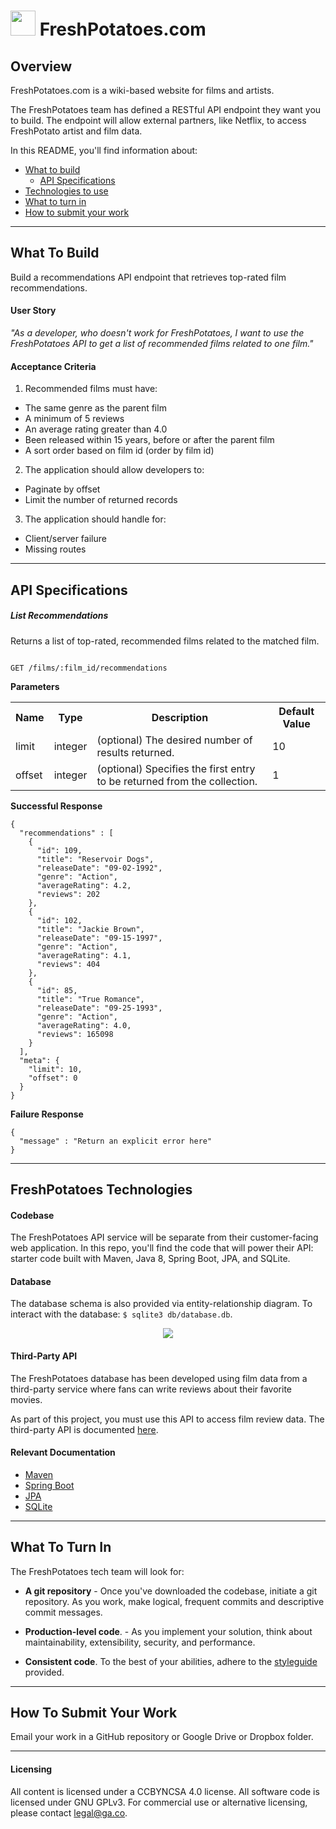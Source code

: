 # <img src="https://potatoes.ahdb.org.uk/sites/default/files/150824_Potato_4PRINT-Kindred-v1-A5%20cropped.jpg" width="40px"> FreshPotatoes.com

## Overview

FreshPotatoes.com is a wiki-based website for films and artists.  

The FreshPotatoes team has defined a RESTful API endpoint they want you to build. The endpoint will allow external partners, like Netflix, to access FreshPotato artist and film data.

In this README, you'll find information about:

* [What to build](#what-to-build)
  * [API Specifications](#api-specifications)
* [Technologies to use](#freshpotatoes-technologies)
* [What to turn in](#what-to-turn-in)
* [How to submit your work](#how-to-submit-your-work)

---

## What To Build

Build a recommendations API endpoint that retrieves top-rated film recommendations.  

#### User Story

*"As a developer, who doesn't work for FreshPotatoes, I want to use the FreshPotatoes API to get a list of recommended films related to one film."*

#### Acceptance Criteria

1) Recommended films must have:
  * The same genre as the parent film
  * A minimum of 5 reviews
  * An average rating greater than 4.0
  * Been released within 15 years, before or after the parent film
  * A sort order based on film id (order by film id)

2) The application should allow developers to:
  * Paginate by offset
  * Limit the number of returned records

3) The application should handle for:
  * Client/server failure
  * Missing routes

---

## API Specifications

##### List Recommendations

Returns a list of top-rated, recommended films related to the matched film.

```

GET /films/:film_id/recommendations

```

**Parameters**

<table>
  <tr>
    <th>Name</th>
    <th>Type</th>
    <th>Description</th>
    <th>Default Value</th>
  </tr>
  <tr>
    <td>limit</td>
    <td>integer</td>
    <td>(optional)
The desired number of results returned.</td>
    <td>10</td>
  </tr>
  <tr>
    <td>offset</td>
    <td>integer</td>
    <td>(optional)
Specifies the first entry to be returned from the collection.
    <td>1</td>
  </tr>
</table>


**Successful Response**

```
{
  "recommendations" : [
    {
      "id": 109,
      "title": "Reservoir Dogs",
      "releaseDate": "09-02-1992",
      "genre": "Action",
      "averageRating": 4.2,
      "reviews": 202
    },
    {
      "id": 102,
      "title": "Jackie Brown",
      "releaseDate": "09-15-1997",
      "genre": "Action",
      "averageRating": 4.1,
      "reviews": 404
    },
    {
      "id": 85,
      "title": "True Romance",
      "releaseDate": "09-25-1993",
      "genre": "Action",
      "averageRating": 4.0,
      "reviews": 165098
    }
  ],
  "meta": {
    "limit": 10,
    "offset": 0
  }
}

```

**Failure Response**

```
{
  "message" : "Return an explicit error here"
}
```

---

## FreshPotatoes Technologies

#### Codebase

The FreshPotatoes API service will be separate from their customer-facing web application.  In this repo, you'll find the code that will power their API: starter code built with Maven, Java 8, Spring Boot, JPA, and SQLite.

#### Database

The database schema is also provided via entity-relationship diagram. To interact with the database: `$ sqlite3 db/database.db`.

<p align="center">
  <img src="https://i.imgur.com/eAuzbPZ.png">
</p>


#### Third-Party API

The FreshPotatoes database has been developed using film data from a third-party service where fans can write reviews about their favorite movies.  

As part of this project, you must use this API to access film review data.  The third-party API is documented [here](third-party-api.md).

#### Relevant Documentation

* [Maven](http://maven.apache.org/guides/)
* [Spring Boot](https://docs.spring.io/spring-boot/docs/current/reference/htmlsingle/)
* [JPA](https://docs.spring.io/spring-data/jpa/docs/current/reference/html/)
* [SQLite](https://www.sqlite.org/docs.html)

---

## What To Turn In

The FreshPotatoes tech team will look for:

* **A git repository** - Once you've downloaded the codebase, initiate a git repository.  As you work, make logical, frequent commits and descriptive commit messages.

* **Production-level code**. - As you implement your solution, think about maintainability, extensibility, security, and performance.

* **Consistent code**. To the best of your abilities, adhere to the [styleguide](https://google.github.io/styleguide/javaguide.html) provided.

---

## How To Submit Your Work

Email your work in a GitHub repository or Google Drive or Dropbox folder.  

---

#### Licensing
All content is licensed under a CC­BY­NC­SA 4.0 license.
All software code is licensed under GNU GPLv3. For commercial use or alternative licensing, please contact legal@ga.co.
